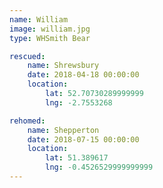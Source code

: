 ```yaml
---
name: William
image: william.jpg
type: WHSmith Bear

rescued:
    name: Shrewsbury
    date: 2018-04-18 00:00:00
    location:
        lat: 52.70730289999999
        lng: -2.7553268

rehomed:
    name: Shepperton
    date: 2018-07-15 00:00:00
    location:
        lat: 51.389617
        lng: -0.4526529999999999
---
```

